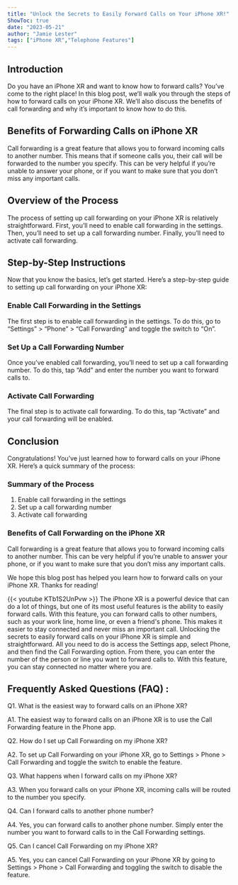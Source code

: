 ```yaml
---
title: "Unlock the Secrets to Easily Forward Calls on Your iPhone XR!"
ShowToc: true 
date: "2023-05-21"
author: "Jamie Lester" 
tags: ["iPhone XR","Telephone Features"]
---
```

## Introduction 

Do you have an iPhone XR and want to know how to forward calls? You’ve come to the right place! In this blog post, we’ll walk you through the steps of how to forward calls on your iPhone XR. We’ll also discuss the benefits of call forwarding and why it’s important to know how to do this. 

## Benefits of Forwarding Calls on iPhone XR

Call forwarding is a great feature that allows you to forward incoming calls to another number. This means that if someone calls you, their call will be forwarded to the number you specify. This can be very helpful if you’re unable to answer your phone, or if you want to make sure that you don’t miss any important calls. 

## Overview of the Process

The process of setting up call forwarding on your iPhone XR is relatively straightforward. First, you’ll need to enable call forwarding in the settings. Then, you’ll need to set up a call forwarding number. Finally, you’ll need to activate call forwarding. 

## Step-by-Step Instructions

Now that you know the basics, let’s get started. Here’s a step-by-step guide to setting up call forwarding on your iPhone XR: 

### Enable Call Forwarding in the Settings

The first step is to enable call forwarding in the settings. To do this, go to “Settings” > “Phone” > “Call Forwarding” and toggle the switch to “On”.

### Set Up a Call Forwarding Number

Once you’ve enabled call forwarding, you’ll need to set up a call forwarding number. To do this, tap “Add” and enter the number you want to forward calls to. 

### Activate Call Forwarding

The final step is to activate call forwarding. To do this, tap “Activate” and your call forwarding will be enabled. 

## Conclusion

Congratulations! You’ve just learned how to forward calls on your iPhone XR. Here’s a quick summary of the process: 

### Summary of the Process

1. Enable call forwarding in the settings 
2. Set up a call forwarding number 
3. Activate call forwarding 

### Benefits of Call Forwarding on the iPhone XR

Call forwarding is a great feature that allows you to forward incoming calls to another number. This can be very helpful if you’re unable to answer your phone, or if you want to make sure that you don’t miss any important calls. 

We hope this blog post has helped you learn how to forward calls on your iPhone XR. Thanks for reading!

{{< youtube KTb1S2UnPvw >}} 
The iPhone XR is a powerful device that can do a lot of things, but one of its most useful features is the ability to easily forward calls. With this feature, you can forward calls to other numbers, such as your work line, home line, or even a friend's phone. This makes it easier to stay connected and never miss an important call. Unlocking the secrets to easily forward calls on your iPhone XR is simple and straightforward. All you need to do is access the Settings app, select Phone, and then find the Call Forwarding option. From there, you can enter the number of the person or line you want to forward calls to. With this feature, you can stay connected no matter where you are.

## Frequently Asked Questions (FAQ) :
Q1. What is the easiest way to forward calls on an iPhone XR?

A1. The easiest way to forward calls on an iPhone XR is to use the Call Forwarding feature in the Phone app.

Q2. How do I set up Call Forwarding on my iPhone XR?

A2. To set up Call Forwarding on your iPhone XR, go to Settings > Phone > Call Forwarding and toggle the switch to enable the feature.

Q3. What happens when I forward calls on my iPhone XR?

A3. When you forward calls on your iPhone XR, incoming calls will be routed to the number you specify.

Q4. Can I forward calls to another phone number?

A4. Yes, you can forward calls to another phone number. Simply enter the number you want to forward calls to in the Call Forwarding settings.

Q5. Can I cancel Call Forwarding on my iPhone XR?

A5. Yes, you can cancel Call Forwarding on your iPhone XR by going to Settings > Phone > Call Forwarding and toggling the switch to disable the feature.



